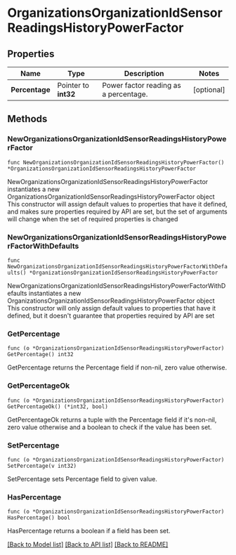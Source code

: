 # OrganizationsOrganizationIdSensorReadingsHistoryPowerFactor

## Properties

Name | Type | Description | Notes
------------ | ------------- | ------------- | -------------
**Percentage** | Pointer to **int32** | Power factor reading as a percentage. | [optional] 

## Methods

### NewOrganizationsOrganizationIdSensorReadingsHistoryPowerFactor

`func NewOrganizationsOrganizationIdSensorReadingsHistoryPowerFactor() *OrganizationsOrganizationIdSensorReadingsHistoryPowerFactor`

NewOrganizationsOrganizationIdSensorReadingsHistoryPowerFactor instantiates a new OrganizationsOrganizationIdSensorReadingsHistoryPowerFactor object
This constructor will assign default values to properties that have it defined,
and makes sure properties required by API are set, but the set of arguments
will change when the set of required properties is changed

### NewOrganizationsOrganizationIdSensorReadingsHistoryPowerFactorWithDefaults

`func NewOrganizationsOrganizationIdSensorReadingsHistoryPowerFactorWithDefaults() *OrganizationsOrganizationIdSensorReadingsHistoryPowerFactor`

NewOrganizationsOrganizationIdSensorReadingsHistoryPowerFactorWithDefaults instantiates a new OrganizationsOrganizationIdSensorReadingsHistoryPowerFactor object
This constructor will only assign default values to properties that have it defined,
but it doesn't guarantee that properties required by API are set

### GetPercentage

`func (o *OrganizationsOrganizationIdSensorReadingsHistoryPowerFactor) GetPercentage() int32`

GetPercentage returns the Percentage field if non-nil, zero value otherwise.

### GetPercentageOk

`func (o *OrganizationsOrganizationIdSensorReadingsHistoryPowerFactor) GetPercentageOk() (*int32, bool)`

GetPercentageOk returns a tuple with the Percentage field if it's non-nil, zero value otherwise
and a boolean to check if the value has been set.

### SetPercentage

`func (o *OrganizationsOrganizationIdSensorReadingsHistoryPowerFactor) SetPercentage(v int32)`

SetPercentage sets Percentage field to given value.

### HasPercentage

`func (o *OrganizationsOrganizationIdSensorReadingsHistoryPowerFactor) HasPercentage() bool`

HasPercentage returns a boolean if a field has been set.


[[Back to Model list]](../README.md#documentation-for-models) [[Back to API list]](../README.md#documentation-for-api-endpoints) [[Back to README]](../README.md)


